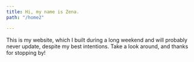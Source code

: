 ```yaml
---
title: Hi, my name is Zena.
path: "/home2"

---
```

This is my website, which I built during a long weekend and will probably never update, despite my best intentions. Take a look around, and thanks for stopping by!